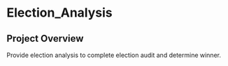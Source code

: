 # Election_Analysis

## Project Overview
Provide election analysis to complete election audit and determine winner.
